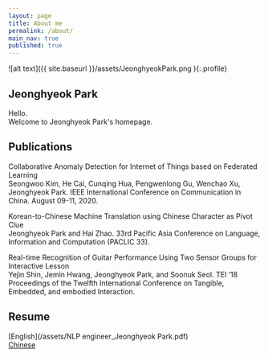 ```yaml
---
layout: page
title: About me
permalink: /about/
main_nav: true
published: true
---
```


<!--![alt text]({{ site.baseurl }}/assets/profile-placeholder.gif "Profile Picture"){:.profile}

Centrarium is a custom theme for Jekyll, made by [Ben Centra][bencentra] for his own blog. He'd be humbled if you liked it enough to use it as well! Installation and configuration instructions can be found in the [GitHub repository](https://github.com/bencentra/centrarium).

This page is a good place to write about yourself, your project, your product, or whatever it is your site is for. You can replace the image above, or you can get rid of it entirely. 

You can find out more info about customizing your Jekyll theme, as well as basic Jekyll usage documentation at [jekyllrb.com](http://jekyllrb.com/). And you can find the source code for Jekyll at [github.com/jekyll/jekyll](https://github.com/jekyll/jekyll)

[centrarium]: https://github.com/bencentra/centrarium
[bencentra]: http://bencentra.com
[jekyll]: https://github.com/jekyll/jekyll
-->

![alt text]({{ site.baseurl }}/assets/JeonghyeokPark.png ){:.profile}

## Jeonghyeok Park

Hello.  
Welcome to Jeonghyeok Park's homepage.

## Publications

Collaborative Anomaly Detection for Internet of Things based on Federated Learning  
Seongwoo Kim, He Cai, Cunqing Hua, Pengwenlong Gu, Wenchao Xu, Jeonghyeok Park. IEEE International Conference on Communication in China. August 09-11, 2020.

Korean-to-Chinese Machine Translation using Chinese Character as Pivot Clue  
Jeonghyeok Park and Hai Zhao. 33rd Pacific Asia Conference on Language, Information and Computation (PACLIC 33). 

Real-time Recognition of Guitar Performance Using Two Sensor Groups for Interactive Lesson  
Yejin Shin, Jemin Hwang, Jeonghyeok Park, and Soonuk Seol. TEI ‘18 Proceedings of the Twelfth International Conference on Tangible, Embedded, and embodied Interaction.

## Resume

[English](/assets/NLP engineer_Jeonghyeok Park.pdf)  
[Chinese](assets/NLP工程师_朴廷爀.pdf)
